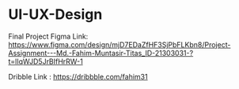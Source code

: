 # UI-UX-Design

Final Project Figma Link: https://www.figma.com/design/mjD7EDaZfHF3SjPbFLKbn8/Project-Assignment---Md.-Fahim-Muntasir-Titas_ID-21303031-?t=lIqWJD5JrBIfHrRW-1


Dribble Link : https://dribbble.com/fahim31